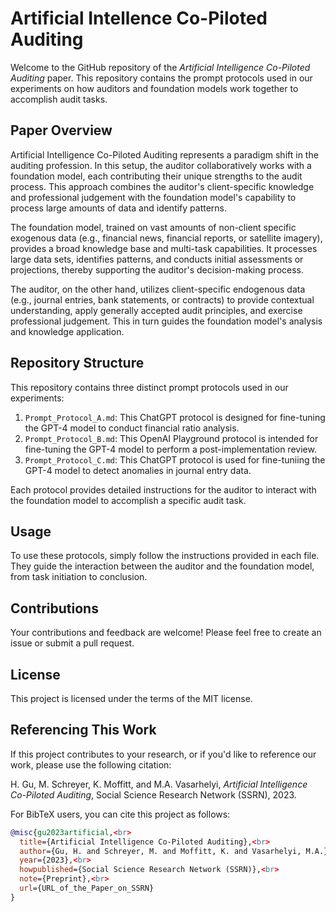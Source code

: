 # Artificial Intellence Co-Piloted Auditing

Welcome to the GitHub repository of the *Artificial Intelligence Co-Piloted Auditing* paper. This repository contains the prompt protocols used in our experiments on how auditors and foundation models work together to accomplish audit tasks.

## Paper Overview

Artificial Intelligence Co-Piloted Auditing represents a paradigm shift in the auditing profession. In this setup, the auditor collaboratively works with a foundation model, each contributing their unique strengths to the audit process. This approach combines the auditor's client-specific knowledge and professional judgement with the foundation model's capability to process large amounts of data and identify patterns.

The foundation model, trained on vast amounts of non-client specific exogenous data (e.g., financial news, financial reports, or satellite imagery), provides a broad knowledge base and multi-task capabilities. It processes large data sets, identifies patterns, and conducts initial assessments or projections, thereby supporting the auditor's decision-making process.

The auditor, on the other hand, utilizes client-specific endogenous data (e.g., journal entries, bank statements, or contracts) to provide contextual understanding, apply generally accepted audit principles, and exercise professional judgement. This in turn guides the foundation model's analysis and knowledge application.

## Repository Structure

This repository contains three distinct prompt protocols used in our experiments:

1. `Prompt_Protocol_A.md`: This ChatGPT protocol is designed for fine-tuning the GPT-4 model to conduct financial ratio analysis.
2. `Prompt_Protocol_B.md`: This OpenAI Playground protocol is intended for fine-tuning the GPT-4 model to perform a post-implementation review. 
3. `Prompt_Protocol_C.md`: This ChatGPT protocol is used for fine-tuniing the GPT-4 model to detect anomalies in journal entry data. 

Each protocol provides detailed instructions for the auditor to interact with the foundation model to accomplish a specific audit task.

## Usage

To use these protocols, simply follow the instructions provided in each file. They guide the interaction between the auditor and the foundation model, from task initiation to conclusion.

## Contributions

Your contributions and feedback are welcome! Please feel free to create an issue or submit a pull request.

## License

This project is licensed under the terms of the MIT license.

## Referencing This Work

If this project contributes to your research, or if you'd like to reference our work, please use the following citation:

H. Gu, M. Schreyer, K. Moffitt, and M.A. Vasarhelyi, *Artificial Intelligence Co-Piloted Auditing*, Social Science Research Network (SSRN), 2023.

For BibTeX users, you can cite this project as follows:

```bibtex
@misc{gu2023artificial,<br>
  title={Artificial Intelligence Co-Piloted Auditing},<br>
  author={Gu, H. and Schreyer, M. and Moffitt, K. and Vasarhelyi, M.A.},<br>
  year={2023},<br>
  howpublished={Social Science Research Network (SSRN)},<br>
  note={Preprint},<br>
  url={URL_of_the_Paper_on_SSRN}
}
